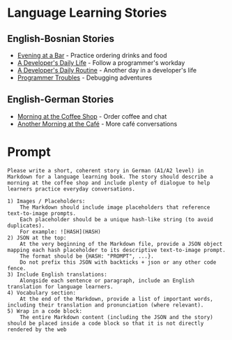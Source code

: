 # Language Learning Stories

## English-Bosnian Stories
- [Evening at a Bar](english_bosnian/evening_at_a_bar.md) - Practice ordering drinks and food
- [A Developer's Daily Life](english_bosnian/story_developer.md) - Follow a programmer's workday
- [A Developer's Daily Routine](english_bosnian/story_developer2.md) - Another day in a developer's life
- [Programmer Troubles](english_bosnian/story_developer3.md) - Debugging adventures

## English-German Stories
- [Morning at the Coffee Shop](english_german/coffeeshop.md) - Order coffee and chat
- [Another Morning at the Café](english_german/coffeeshop2.md) - More café conversations


# Prompt

```
Please write a short, coherent story in German (A1/A2 level) in Markdown for a language learning book. The story should describe a morning at the coffee shop and include plenty of dialogue to help learners practice everyday conversations.

1) Images / Placeholders:
    The Markdown should include image placeholders that reference text-to-image prompts.
    Each placeholder should be a unique hash-like string (to avoid duplicates).
    For example: ![HASH](HASH)
2) JSON at the top:
    At the very beginning of the Markdown file, provide a JSON object mapping each hash placeholder to its descriptive text-to-image prompt.
    The format should be {HASH: "PROMPT", ...}.
    Do not prefix this JSON with backticks + json or any other code fence.
3) Include English translations:
    Alongside each sentence or paragraph, include an English translation for language learners.
4) Vocabulary section:
	At the end of the Markdown, provide a list of important words, including their translation and pronunciation (where relevant).
5) Wrap in a code block:
	The entire Markdown content (including the JSON and the story) should be placed inside a code block so that it is not directly rendered by the web
```